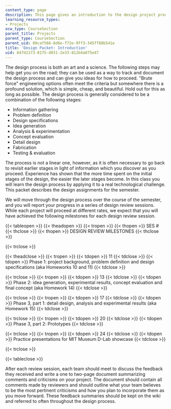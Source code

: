 ```yaml
---
content_type: page
description: This page gives an introduction to the design project process and milestones.
learning_resource_types:
- Projects
ocw_type: CourseSection
parent_title: Projects
parent_type: CourseSection
parent_uid: 09caf566-8d6e-f72e-9ff3-345ff88b541e
title: 'Design Packet: Introduction'
uid: 847d1373-8175-d031-2e33-812b4a075e47
---
```


The design process is both an art and a science. The following steps may help get you on the road; they can be used as a way to track and document the design process and can give you ideas for how to proceed. "Brute force" engineering options often meet the criteria but somewhere there is a profound solution, which is simple, cheap, and beautiful. Hold out for this as long as possible. The design process is generally considered to be a combination of the following stages:

*   Information gathering
*   Problem definition
*   Design specifications
*   Idea generation
*   Analysis & experimentation
*   Concept evaluation
*   Detail design
*   Fabrication
*   Testing & evaluation

The process is not a linear one, however, as it is often necessary to go back to revisit earlier stages in light of information which you discover as you proceed. Experience has shown that the more time spent on the initial stages of the design, the easier the later stages become. In this class you will learn the design process by applying it to a real technological challenge. This packet describes the design assignments for the semester.

We will move through the design process over the course of the semester, and you will report your progress in a series of design review sessions. While each project will proceed at different rates, we expect that you will have achieved the following milestones for each design review session.

{{< tableopen >}}
{{< theadopen >}}
{{< tropen >}}
{{< thopen >}}
SES #
{{< thclose >}}
{{< thopen >}}
DESIGN REVIEW MILESTONES
{{< thclose >}}

{{< trclose >}}

{{< theadclose >}}
{{< tropen >}}
{{< tdopen >}}
11
{{< tdclose >}}
{{< tdopen >}}
Phase 1: project background, problem definition and design specifications (aka Homeworks 10 and 11)
{{< tdclose >}}

{{< trclose >}}
{{< tropen >}}
{{< tdopen >}}
13
{{< tdclose >}}
{{< tdopen >}}
Phase 2: idea generation, experimental results, concept evaluation and final concept (aka Homework 14)
{{< tdclose >}}

{{< trclose >}}
{{< tropen >}}
{{< tdopen >}}
17
{{< tdclose >}}
{{< tdopen >}}
Phase 3, part 1: detail design, analysis and experimental results (aka Homework 15)
{{< tdclose >}}

{{< trclose >}}
{{< tropen >}}
{{< tdopen >}}
20
{{< tdclose >}}
{{< tdopen >}}
Phase 3, part 2: Prototypes
{{< tdclose >}}

{{< trclose >}}
{{< tropen >}}
{{< tdopen >}}
24
{{< tdclose >}}
{{< tdopen >}}
Practice presentations for MIT Museum D-Lab showcase
{{< tdclose >}}

{{< trclose >}}

{{< tableclose >}}

After each review session, each team should meet to discuss the feedback they received and write a one to two-page document summarizing comments and criticisms on your project. The document should contain all comments made by reviewers and should outline what your team believes to be the most pertinent criticisms and how you plan to incorporate them as you move forward. These feedback summaries should be kept on the wiki and referred to often throughout the design process.